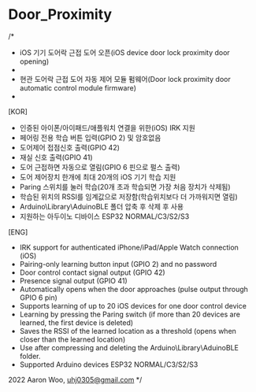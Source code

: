 # Door_Proximity
/*
 * iOS 기기 도어락 근접 도어 오픈(iOS device door lock proximity door opening)
 *
 * 현관 도어락 근접 도어 자동 제어 모듈 펌웨어(Door lock proximity door automatic control module firmware)
 * 
  [KOR]
  - 인증된 아이폰/아이패드/애플워치 연결을 위한(iOS) IRK 지원
  - 페어링 전용 학습 버튼 입력(GPIO 2) 및 암호없음
  - 도어제어 접점신호 출력(GPIO 42) 
  - 재실 신호 출력(GPIO 41)
  - 도어 근접하면 자동으로 열림(GPIO 6 핀으로 펄스 출력)
  - 도어 제어장치 한개에 최대 20개의 iOS 기기 학습 지원
  - Paring 스위치를 눌러 학습(20개 초과 학습되면 가장 처음 장치가 삭제됨)
  - 학습된 위치의 RSSI를 임계값으로 저장함(학습위치보다 더 가까워지면 열림)
  - Arduino\Library\AduinoBLE 폴더 압축 후 삭제 후 사용
  - 지원하는 아두이노 디바이스 ESP32 NORMAL/C3/S2/S3

  [ENG]
  - IRK support for authenticated iPhone/iPad/Apple Watch connection (iOS)
  - Pairing-only learning button input (GPIO 2) and no password
  - Door control contact signal output (GPIO 42)
  - Presence signal output (GPIO 41)
  - Automatically opens when the door approaches (pulse output through GPIO 6 pin)
  - Supports learning of up to 20 iOS devices for one door control device
  - Learning by pressing the Paring switch (if more than 20 devices are learned, the first device is deleted)
  - Saves the RSSI of the learned location as a threshold (opens when closer than the learned location)
  - Use after compressing and deleting the Arduino\Library\AduinoBLE folder.
  - Supported Arduino devices ESP32 NORMAL/C3/S2/S3

  2022 Aaron Woo, uhj0305@gmail.com
*/
